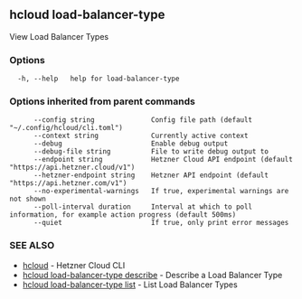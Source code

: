 ## hcloud load-balancer-type

View Load Balancer Types

### Options

```
  -h, --help   help for load-balancer-type
```

### Options inherited from parent commands

```
      --config string              Config file path (default "~/.config/hcloud/cli.toml")
      --context string             Currently active context
      --debug                      Enable debug output
      --debug-file string          File to write debug output to
      --endpoint string            Hetzner Cloud API endpoint (default "https://api.hetzner.cloud/v1")
      --hetzner-endpoint string    Hetzner API endpoint (default "https://api.hetzner.com/v1")
      --no-experimental-warnings   If true, experimental warnings are not shown
      --poll-interval duration     Interval at which to poll information, for example action progress (default 500ms)
      --quiet                      If true, only print error messages
```

### SEE ALSO

* [hcloud](hcloud.md)	 - Hetzner Cloud CLI
* [hcloud load-balancer-type describe](hcloud_load-balancer-type_describe.md)	 - Describe a Load Balancer Type
* [hcloud load-balancer-type list](hcloud_load-balancer-type_list.md)	 - List Load Balancer Types
